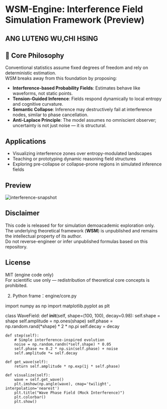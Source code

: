 # WSM-Engine: Interference Field Simulation Framework (Preview)
## ANG LUTENG   WU,CHI HSING
## 🌌 Core Philosophy

Conventional statistics assume fixed degrees of freedom and rely on deterministic estimation.  
WSM breaks away from this foundation by proposing:

- **Interference-based Probability Fields**: Estimates behave like waveforms, not static points.
- **Tension-Guided Inference**: Fields respond dynamically to local entropy and cognitive curvature.
- **Semantic Collapse**: Inference may destructively fail at interference nodes, similar to phase cancellation.
- **Anti-Laplace Principle**: The model assumes no omniscient observer; uncertainty is not just noise — it is structural.

## Applications

- Visualizing interference zones over entropy-modulated landscapes
- Teaching or prototyping dynamic reasoning field structures
- Exploring pre-collapse or collapse-prone regions in simulated inference fields

## Preview

![interference-snapshot](./media/sample_wave_output.png)

## Disclaimer

This code is released for for simulation demoacademic exploration only.  
The underlying theoretical framework (**WSM**) is unpublished and remains the intellectual property of its author.  
Do not reverse-engineer or infer unpublished formulas based on this repository.

## License

MIT (engine code only)  
For scientific use only — redistribution of theoretical core concepts is prohibited.

2. Python frame：engine/core.py

import numpy as np
import matplotlib.pyplot as plt

class WaveField:
    def __init__(self, shape=(100, 100), decay=0.98):
        self.shape = shape
        self.amplitude = np.ones(shape)
        self.phase = np.random.rand(*shape) * 2 * np.pi
        self.decay = decay

    def step(self):
        # Simple interference-inspired evolution
        noise = np.random.randn(*self.shape) * 0.05
        self.phase += 0.2 * np.sin(self.phase) + noise
        self.amplitude *= self.decay

    def get_wave(self):
        return self.amplitude * np.exp(1j * self.phase)

    def visualize(self):
        wave = self.get_wave()
        plt.imshow(np.angle(wave), cmap='twilight', interpolation='nearest')
        plt.title("Wave Phase Field (Mock Interference)")
        plt.colorbar()
        plt.show()


